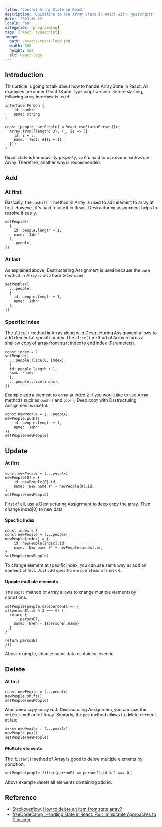 ```yaml
---
title: 'Control Array State in React'
description: 'Guideline to use Array State in React with Typescript!'
date: '2023-09-22'
locale: 'en'
categories: [programming]
tags: [react, typescript]
image:
  path: /assets/react-logo.png
  width: 800
  height: 500
  alt: React-logo 
---
```

## Introduction
This article is going to talk about how to handle Array State in React. All examples are under React 18 and Typescript version.
Before starting, following array interface is used
```tsx
interface Person {
	id: number
    name: string
}

const [people, setPeople] = React.useState<Person[]>(
  Array.from({length: 3}, (_, i) => ({
    id: i + 1,
    name: `Test: #${i + 1}`,
  }))
)
```
React state is Immutability property, so it's hard to use some methods in Array. Therefore, another way is recommended.
## Add
### At first

Basically, the `unshift()` method in Array is used to add element to array at first. However, it's hard to use it in React. Destructuring assignment helps to resolve it easily.

```tsx
setPeople([
  {
    id: people.length + 1,
    name: 'John'
  },
  ...people,
])
```

### At last
As explained above, Destructuring Assignment is used because the `push` method in Array is also hard to be used.

```tsx
setPeople([
  ...people,
  {
    id: people.length + 1,
    name: 'John'
  },
])
```

### Specific Index
The `slice()` method in Array along with Destructuring Assignment allows to add element at specific index.
The `slice()` method of Array returns a shallow copy of array from start index to end index (Parameters). 
```tsx
const index = 2
setPeople([
  ...people.slice(0, index),
  {
  id: people.length + 1,
  name: 'John'
  },
  ...people.slice(index),
])
```

Example add a element to array at index 2
If you would like to use Array methods such as `push()` and `pop()`, Deep copy with Destructuring Assignment is useful.
```tsx
const newPeople = [...people]
newPeople.push({
    id: people.length + 1,
    name: 'John'
})
setPeople(newPeople)
```

## Update
#### At first
```tsx
const newPeople = [...people]
newPeople[0] = {
	id: newPeople[0].id,
	name: 'New name #' + newPeople[0].id,
} 
setPeople(newPeople)
```

First of all, use a Destructuring Assignment to deep copy the array. Then change index[0] to new data 

#### Specific Index

```tsx
const index = 2
const newPeople = [...people]
newPeople[index] = {
	id: newPeople[index].id,
	name: 'New name #' + newPeople[index].id,
} 
setPeople(newPeople)
```
To change element at specific index, you can use same way as add an element at first. Just add specific index instead of index `0`.

#### Update multiple elements
The `map()` method of Array allows to change multiple elements by conditions.
```tsx
setPeople(people.map(personEl => {
if(personEl.id % 2 === 0) {
  return {
    ...personEl,
    name: `Even - ${personEl.name}`
  }
}

return personEl
}))
```
Above example, change name data containing even id

## Delete
#### At first

```tsx
const newPeople = [...people]
newPeople.shift()
setPeople(newPeople)
```

After deep copy array with Destructuring Assignment, you can use the  `shift()` method of Array. 
Similarly, the `pop` method allows to delete element at last
```tsx
const newPeople = [...people]
newPeople.pop()
setPeople(newPeople)
```

#### Multiple elements
The `filter()` method of Array is good to delete multiple elements by condition.
```tsx
setPeople(people.filter(personEl => personEl.id % 2 === 0))
```
Above example delete all elements containing odd id.

## Reference
- [Stackoverflow, How to delete an item from state array?](https://stackoverflow.com/questions/36326612/how-to-delete-an-item-from-state-array)
- [freeCodeCamp, Handling State in React: Four Immutable Approaches to Consider](https://www.freecodecamp.org/news/handling-state-in-react-four-immutable-approaches-to-consider-d1f5c00249d5/)
